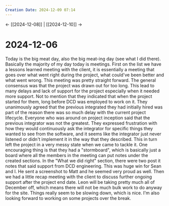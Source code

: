 ```yaml
---
Creation Date: 2024-12-09 07:14
---
```


<- [[2024-12-08]] | [[2024-12-10]]  ->

# 2024-12-06
Today is the big meat day, also the big meat-ing day (see what I did there).
Basically the majority of my day today is meetings. First on the list we have a
lessons learned meeting with the client, it is essentially a meeting that goes
over what went right during the project, what could've been better and what went
wrong. This meeting was pretty straight forward. The general consensus was that
the project was drawn out for too long. This lead to many delays and lack of
support for the project especially when it needed more support. Not to mention
that they indicated that when the project started for them, long before DCD was
employed to work on it. They unanimously agreed that the previous integrated
they had initially hired was part of the reason there was so much delay with the
current project lifecycle. Everyone who was around on project inception said
that the previous integrator was not the greatest. They expressed frustration
with how they would continuously ask the integrator for specific things they
wanted to see from the software, and it seems like the integrator just never
listened or didn't implement it in the way that they described. This in turn
left the project in a very messy state when we came to tackle it. One
encouraging thing is that they had a "stormboard", which is basically just a
board where all the members in the meeting can put notes under the created
sections. In the "What we did right" section, there were two post it notes that
said support from DCD engineering. This was huge win for Sean and I. He sent a
screenshot to Matt and he seemed very proud as well. Then we had a little recap
meeting with the client to discuss further ongoing support after the project end
date. Leon will be taking pretty much all of December off, which means there
will not be much bulk work to do anyway for the site. Things really seem to be
slowing down, which is nice. I'm also looking forward to working on some
projects over the break.